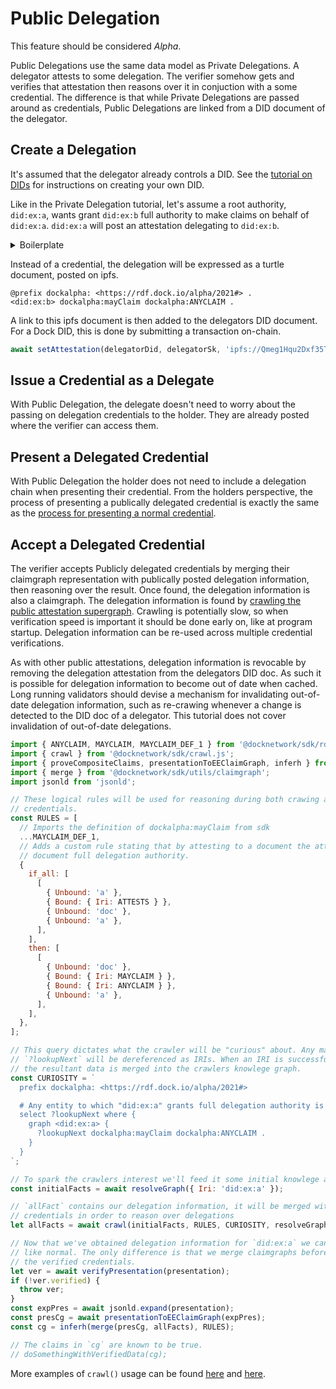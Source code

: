 # Public Delegation

This feature should be considered *Alpha*.

Public Delegations use the same data model as Private Delegations. A delegator attests to some delegation. The verifier somehow gets and verifies that attestation then reasons over it in conjuction with a some credential. The difference is that while Private Delegations are passed around as credentials, Public Delegations are linked from a DID document of the delegator.

## Create a Delegation

It's assumed that the delegator already controls a DID. See the [tutorial on DIDs](./tutorial_did.md) for instructions on creating your own DID.

Like in the Private Delegation tutorial, let's assume a root authority, `did:ex:a`, wants grant `did:ex:b` full authority to make claims on behalf of `did:ex:a`. `did:ex:a` will post an attestation delegating to `did:ex:b`.

<details>
<summary>Boilerplate</summary>

```js
import createClient from 'ipfs-http-client';
import { graphResolver } from '@docknetwork/sdk/crawl.js';
const { v4: uuidv4 } = require('uuid');

// A running ipfs node is required for crawling.
const ipfsUrl = 'http://localhost:5001';

function uuid() {
  return `uuid:${uuidv4()}`;
}

// Check out the Issuance, Presentation, Verification tutorial for info on signing
// credentials.
function signCredential(cred, issuer_secret) { ... }

// Check out the Issuance, Presentation, Verification tutorial for info on verifying
// VCDM presentations.
async function verifyPresentation(presentation) { ... }

// This function can be implemeted using setClaim().
// An example of setClaim() usage can be found here:
//  https://github.com/docknetwork/sdk/blob/master/tests/integration/did.test.js
async function setAttestation(did, didKey, iri) { ... }

// See the DID resolver tutorial For information about implementing a documentLoader.
const documentLoader = ...;

const ipfsClient = createClient(ipfsUrl);
const resolveGraph = graphResolver(ipfsClient, documentLoader);
```

</details>

Instead of a credential, the delegation will be expressed as a turtle document, posted on ipfs.

```turtle
@prefix dockalpha: <https://rdf.dock.io/alpha/2021#> .
<did:ex:b> dockalpha:mayClaim dockalpha:ANYCLAIM .
```

A link to this ipfs document is then added to the delegators DID document. For a Dock DID, this is done by submitting a transaction on-chain.

```js
await setAttestation(delegatorDid, delegatorSk, 'ipfs://Qmeg1Hqu2Dxf35TxDg19b7StQTMwjCqhWigm8ANgm8wA3p');
```

## Issue a Credential as a Delegate

With Public Delegation, the delegate doesn't need to worry about the passing on delegation credentials to the holder. They are already posted where the verifier can access them.

## Present a Delegated Credential

With Public Delegation the holder does not need to include a delegation chain when presenting their credential. From the holders perspective, the process of presenting a publically delegated credential is exactly the same as the [process for presenting a normal credential](./tutorial_ipv.md).

## Accept a Delegated Credential

The verifier accepts Publicly delegated credentials by merging their claimgraph representation with publically posted delegation information, then reasoning over the result. Once found, the delegation information is also a claimgraph. The delegation information is found by [crawling the public attestation supergraph](./concepts_public_attestation.md#Uses). Crawling is potentially slow, so when verification speed is important it should be done early on, like at program startup. Delegation information can be re-used across multiple credential verifications.

As with other public attestations, delegation information is revocable by removing the delegation attestation from the delegators DID doc. As such it is possible for delegation information to become out of date when cached. Long running validators should devise a mechanism for invalidating out-of-date delegation information, such as re-crawing whenever a change is detected to the DID doc of a delegator. This tutorial does not cover invalidation of out-of-date delegations.

```js
import { ANYCLAIM, MAYCLAIM, MAYCLAIM_DEF_1 } from '@docknetwork/sdk/rdf-defs';
import { crawl } from '@docknetwork/sdk/crawl.js';
import { proveCompositeClaims, presentationToEEClaimGraph, inferh } from '@docknetwork/sdk/utils/cd';
import { merge } from '@docknetwork/sdk/utils/claimgraph';
import jsonld from 'jsonld';

// These logical rules will be used for reasoning during both crawing and verifiying
// credentials.
const RULES = [
  // Imports the definition of dockalpha:mayClaim from sdk
  ...MAYCLAIM_DEF_1,
  // Adds a custom rule stating that by attesting to a document the attester grants the
  // document full delegation authority.
  {
    if_all: [
      [
        { Unbound: 'a' },
        { Bound: { Iri: ATTESTS } },
        { Unbound: 'doc' },
        { Unbound: 'a' },
      ],
    ],
    then: [
      [
        { Unbound: 'doc' },
        { Bound: { Iri: MAYCLAIM } },
        { Bound: { Iri: ANYCLAIM } },
        { Unbound: 'a' },
      ],
    ],
  },
];

// This query dictates what the crawler will be "curious" about. Any matches to
// `?lookupNext` will be dereferenced as IRIs. When an IRI is successfully dereferenced
// the resultant data is merged into the crawlers knowlege graph.
const CURIOSITY = `
  prefix dockalpha: <https://rdf.dock.io/alpha/2021#>

  # Any entity to which "did:ex:a" grants full delegation authority is interesting.
  select ?lookupNext where {
    graph <did:ex:a> {
      ?lookupNext dockalpha:mayClaim dockalpha:ANYCLAIM .
    }
  }
`;

// To spark the crawlers interest we'll feed it some initial knowlege about did:ex:a .
const initialFacts = await resolveGraph({ Iri: 'did:ex:a' });

// `allFact` contains our delegation information, it will be merged with verified
// credentials in order to reason over delegations
let allFacts = await crawl(initialFacts, RULES, CURIOSITY, resolveGraph);

// Now that we've obtained delegation information for `did:ex:a` we can verify credentials much
// like normal. The only difference is that we merge claimgraphs before reasoning over
// the verified credentials.
let ver = await verifyPresentation(presentation);
if (!ver.verified) {
  throw ver;
}
const expPres = await jsonld.expand(presentation);
const presCg = await presentationToEEClaimGraph(expPres);
const cg = inferh(merge(presCg, allFacts), RULES);

// The claims in `cg` are known to be true.
// doSomethingWithVerifiedData(cg);
```

More examples of `crawl()` usage can be found [here](https://github.com/docknetwork/sdk/blob/master/tests/integration/crawl.test.js) and [here](https://github.com/docknetwork/sdk/blob/master/tests/unit/crawl.test.js).
